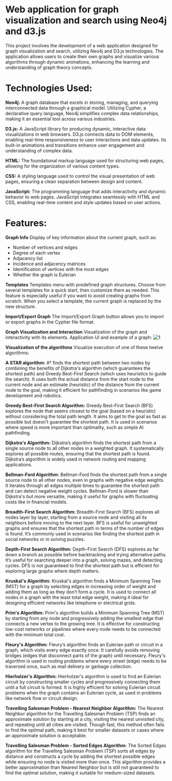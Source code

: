 # Web application for graph visualization and search using Neo4j and d3.js

This project involves the development of a web application designed for graph visualization and search, utilizing Neo4j and D3.js technologies. The application allows users to create their own graphs and visualize various algorithms through dynamic animations, enhancing the learning and understanding of graph theory concepts.

# Technologies Used:
**Neo4j:** 
A graph database that excels in storing, managing, and querying interconnected data through a graphical model. Utilizing Cypher, a declarative query language, Neo4j simplifies complex data relationships, making it an essential tool across various industries.

**D3.js:**
A JavaScript library for producing dynamic, interactive data visualizations in web browsers. D3.js connects data to DOM elements, enabling real-time responsiveness to user interactions and data updates. Its built-in animations and transitions enhance user engagement and understanding of complex data.

**HTML:** 
The foundational markup language used for structuring web pages, allowing for the organization of various content types.

**CSS:** 
A styling language used to control the visual presentation of web pages, ensuring a clean separation between design and content.

**JavaScript:** 
The programming language that adds interactivity and dynamic behavior to web pages. JavaScript integrates seamlessly with HTML and CSS, enabling real-time content and style updates based on user actions.

# Features:
**Graph Info**
Display of key information about the current graph, such as:
- Number of vertices and edges
- Degree of each vertex
- Adjacency list
- Incidence and adjacency matrices
- Identification of vertices with the most edges
- Whether the graph is Eulerian

**Templates**
Templates menu with predefined graph structures. Choose from several templates for a quick start, then customize them as needed. This feature is especially useful if you want to avoid creating graphs from scratch. When you select a template, the current graph is replaced by the new structure.

**Import/Export Graph**
The Import/Export Graph button allows you to import or export graphs in the Cypher file format.

**Graph Visualization and Interaction**
Visualization of the graph and interactivity with its elements.
Application UI and example of a graph:
![1](https://github.com/user-attachments/assets/ff01f5e7-a223-4caf-a704-f732a49f81e8)

**Visualization of the algorithms**
Visualize execution of one of these twelve algorithms:

**A STAR algorithm:**
A* finds the shortest path between two nodes by combining the benefits of Dijkstra's algorithm (which guarantees the shortest path) and Greedy Best-First Search (which uses heuristics to guide the search).
It uses both the actual distance from the start node to the current node and an estimate (heuristic) of the distance from the current node to the goal, making it efficient for pathfinding in scenarios like game development and robotics.

**Greedy Best-First Search Algorithm:**
Greedy Best-First Search (BFS) explores the node that seems closest to the goal (based on a heuristic) without considering the total path length.
It aims to get to the goal as fast as possible but doesn't guarantee the shortest path. It is used in scenarios where speed is more important than optimality, such as simple AI pathfinding.

**Dijkstra's Algorithm:**
Dijkstra’s algorithm finds the shortest path from a single source node to all other nodes in a weighted graph.
It systematically explores all possible routes, ensuring that the shortest path is found. Dijkstra’s algorithm is widely used in network routing and mapping applications.

**Bellman-Ford Algorithm:**
Bellman-Ford finds the shortest path from a single source node to all other nodes, even in graphs with negative edge weights.
It iterates through all edges multiple times to guarantee the shortest path and can detect negative weight cycles. Bellman-Ford is slower than Dijkstra's but more versatile, making it useful for graphs with fluctuating costs like in financial models.

**Breadth-First Search Algorithm:**
Breadth-First Search (BFS) explores all nodes layer by layer, starting from a source node and visiting all its neighbors before moving to the next layer.
BFS is useful for unweighted graphs and ensures that the shortest path in terms of the number of edges is found. It’s commonly used in scenarios like finding the shortest path in social networks or in solving puzzles.

**Depth-First Search Algorithm:**
Depth-First Search (DFS) explores as far down a branch as possible before backtracking and trying alternative paths.
It’s useful for searching deeper into a graph, solving mazes, and detecting cycles. DFS is not guaranteed to find the shortest path but is efficient for exploring large graphs where depth matters.

**Kruskal's Algorithm:**
Kruskal's algorithm finds a Minimum Spanning Tree (MST) for a graph by selecting edges in increasing order of weight and adding them as long as they don’t form a cycle.
It is used to connect all nodes in a graph with the least total edge weight, making it ideal for designing efficient networks like telephone or electrical grids.

**Prim's Algorithm:**
Prim's algorithm builds a Minimum Spanning Tree (MST) by starting from any node and progressively adding the smallest edge that connects a new vertex to the growing tree.
It is effective for constructing low-cost networks or pipelines where every node needs to be connected with the minimum total cost.

**Fleury's Algorithm:**
Fleury’s algorithm finds an Eulerian path or circuit in a graph, which visits every edge exactly once.
It carefully avoids removing bridges (edges that disconnect parts of the graph) until necessary. Fleury's algorithm is used in routing problems where every street (edge) needs to be traversed once, such as mail delivery or garbage collection.

**Hierholzer's Algorithm:**
Hierholzer's algorithm is used to find an Eulerian circuit by constructing smaller cycles and progressively connecting them until a full circuit is formed.
It is highly efficient for solving Eulerian circuit problems when the graph contains an Eulerian cycle, as used in problems like network flow or circuit design.

**Travelling Salesman Problem - Nearest Neighbor Algorithm:**
The Nearest Neighbor algorithm for the Travelling Salesman Problem (TSP) finds an approximate solution by starting at a city, visiting the nearest unvisited city, and repeating until all cities are visited.
Though fast, this method often fails to find the optimal path, making it best for smaller datasets or cases where an approximate solution is acceptable.

**Travelling Salesman Problem - Sorted Edges Algorithm:**
The Sorted Edges algorithm for the Travelling Salesman Problem (TSP) sorts all edges by distance and constructs a cycle by adding the shortest possible edges while ensuring no node is visited more than once.
This algorithm provides a better approximation than Nearest Neighbor but is still not guaranteed to find the optimal solution, making it suitable for medium-sized datasets.
